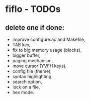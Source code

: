# fiflo - TODOs
## delete one if done:
- improve configure.ac and Makefile,
- TAB key,
- fix to big memory usage (blocks),
- bigger buffer,
- paging mechanism,
- move cursor (YVFH keys),
- config file (theme),
- syntax highlighting,
- search option,
- lock on a file,
- hex mode.

